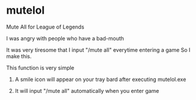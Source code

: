 # mutelol
Mute All for League of Legends

I was angry with people who have a bad-mouth

It was very tiresome that I input "/mute all" everytime entering a game
So I make this.


This function is very simple

1. A smile icon will appear on your tray bard after executing mutelol.exe

2. It will input "/mute all" automatically when you enter game

